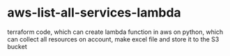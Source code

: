 # aws-list-all-services-lambda

terraform code, which can create lambda function in aws on python, which can collect all resources on account, make excel file and store it to the S3 bucket
